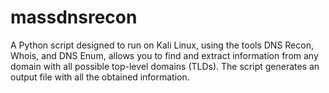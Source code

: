 # massdnsrecon
A Python script designed to run on Kali Linux, using the tools DNS Recon, Whois, and DNS Enum, allows you to find and extract information from any domain with all possible top-level domains (TLDs). The script generates an output file with all the obtained information.

